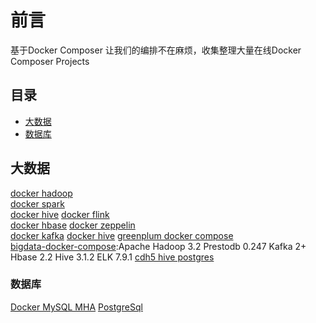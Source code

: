 # 前言

基于Docker Composer 让我们的编排不在麻烦，收集整理大量在线Docker Composer Projects

## 目录
- [大数据](#大数据)
- [数据库](#数据库)

## 大数据
[docker hadoop](https://github.com/big-data-europe/docker-hadoop)  
[docker spark](https://github.com/big-data-europe/docker-spark)  
[docker hive](https://github.com/big-data-europe/docker-hive)
[docker flink](https://github.com/big-data-europe/docker-flink)  
[docker hbase](https://github.com/big-data-europe/docker-hbase)
[docker zeppelin](https://github.com/big-data-europe/docker-zeppelin)  
[docker kafka](https://github.com/big-data-europe/docker-kafka)
[docker hive](https://github.com/big-data-europe/docker-hive)
[greenplum docker compose](https://github.com/akashkroy/greenplum-docker-compose)  
[bigdata-docker-compose](https://github.com/spancer/bigdata-docker-compose):Apache Hadoop 3.2 Prestodb 0.247 Kafka 2+ Hbase 2.2 Hive 3.1.2 ELK 7.9.1
[cdh5 hive postgres](https://github.com/tilakpatidar/cdh5_hive_postgres)  

### 数据库
[Docker MySQL MHA](https://gitee.com/witless/docker-mysql-mha) 
[PostgreSql](https://gitee.com/zhengqingya/docker-compose/tree/master/Linux/postgresql) 
